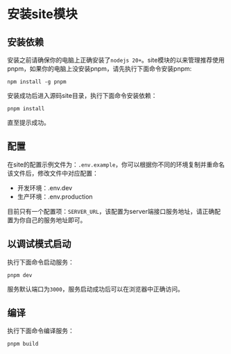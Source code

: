 # 安装site模块

## 安装依赖

安装之前请确保你的电脑上正确安装了`nodejs 20+`。site模块的以来管理推荐使用pnpm，如果你的电脑上没安装pnpm，请先执行下面命令安装pnpm:

```shell
npm install -g pnpm
```

安装成功后进入源码site目录，执行下面命令安装依赖：

```shell
pnpm install
```

直至提示成功。

## 配置

在site的配置示例文件为：`.env.example`，你可以根据你不同的环境复制并重命名该文件后，修改文件中对应配置：

* 开发环境：.env.dev
* 生产环境：.env.production

目前只有一个配置项：`SERVER_URL`，该配置为server端接口服务地址，请正确配置为你自己的服务地址即可。

## 以调试模式启动

执行下面命令启动服务：

```shell
pnpm dev
```

服务默认端口为`3000`，服务启动成功后可以在浏览器中正确访问。

## 编译

执行下面命令编译服务：

```shell
pnpm build
```
